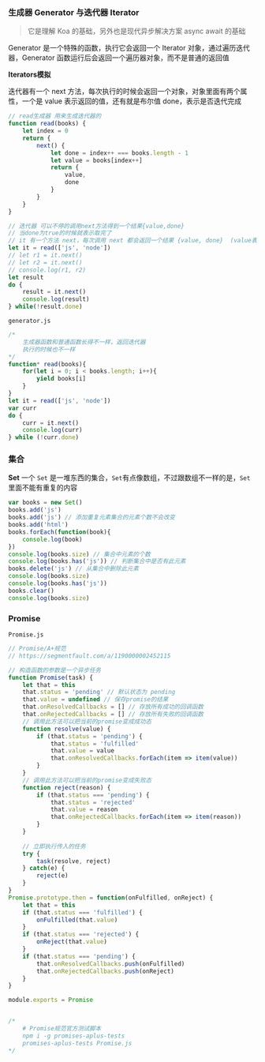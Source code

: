 ### 生成器 Generator 与迭代器 Iterator

> 它是理解 Koa 的基础，另外也是现代异步解决方案 async await 的基础

Generator 是一个特殊的函数，执行它会返回一个 Iterator 对象，通过遍历迭代器，Generator 函数运行后会返回一个遍历器对象，而不是普通的返回值

**Iterators模拟**

迭代器有一个 next 方法，每次执行的时候会返回一个对象，对象里面有两个属性，一个是 value 表示返回的值，还有就是布尔值 done，表示是否迭代完成

```javascript
// read生成器 用来生成迭代器的
function read(books) {
    let index = 0
    return {
        next() {
            let done = index++ === books.length - 1
            let value = books[index++]
            return {
                value,
                done
            }
        }
    }
}

// 迭代器 可以不停的调用next方法得到一个结果{value,done}
// 当done为true的时候就表示取完了
// it 有一个方法 next，每次调用 next 都会返回一个结果 {value, done}  (value表示值，done表示是否完成是否取完了)
let it = read(['js', 'node'])
// let r1 = it.next()
// let r2 = it.next()
// console.log(r1, r2)
let result
do {
    result = it.next()
    console.log(result)
} while(!result.done)
```

`generator.js`

```javascript
/*
	生成器函数和普通函数长得不一样，返回迭代器
	执行的时候也不一样
*/
function* read(books){
    for(let i = 0; i < books.length; i++){
        yield books[i]
    }
}
let it = read(['js', 'node'])
var curr
do {
    curr = it.next()
    console.log(curr)
} while (!curr.done)
```

### 集合

**Set**
一个 `Set` 是一堆东西的集合，`Set`有点像数组，不过跟数组不一样的是，`Set`里面不能有重复的内容
```javascript
var books = new Set()
books.add('js')
books.add('js') // 添加重复元素集合的元素个数不会改变
books.add('html')
books.forEach(function(book){
    console.log(book)
})
console.log(books.size) // 集合中元素的个数
console.log(books.has('js')) // 判断集合中是否有此元素
books.delete('js') // 从集合中删除此元素
console.log(books.size)
console.log(books.has('js'))
books.clear()
console.log(books.size)
```



### Promise

`Promise.js`

```javascript
// Promise/A+规范
// https://segmentfault.com/a/1190000002452115

// 构造函数的参数是一个异步任务
function Promise(task) {
    let that = this
    that.status = 'pending' // 默认状态为 pending
    that.value = undefined // 保存promise的结果
    that.onResolvedCallbacks = [] // 存放所有成功的回调函数
    that.onRejectedCallbacks = [] // 存放所有失败的回调函数
    // 调用此方法可以把当前的promise变成成功态
    function resolve(value) {
        if (that.status = 'pending') {
            that.status = 'fulfilled'
            that.value = value
            that.onResolvedCallbacks.forEach(item => item(value))
        }
    }
    // 调用此方法可以把当前的promise变成失败态
    function reject(reason) {
        if (that.status === 'pending') {
            that.status = 'rejected'
            that.value = reason
            that.onRejectedCallbacks.forEach(item => item(reason))
        }
    }
    
    // 立即执行传入的任务
    try {
        task(resolve, reject)
    } catch(e) {
        reject(e)
    }
}
Promise.prototype.then = function(onFulfilled, onReject) {
    let that = this
    if (that.status === 'fulfilled') {
        onFulfilled(that.value)
    }
    if (that.status === 'rejected') {
        onReject(that.value)
    }
    if (that.status === 'pending') {
        that.onResolvedCallbacks.push(onFulfilled)
        that.onRejectedCallbacks.push(onReject)
    }
}

module.exports = Promise


/*
	# Promise规范官方测试脚本
	npm i -g promises-aplus-tests
	promises-aplus-tests Promise.js
*/
```































